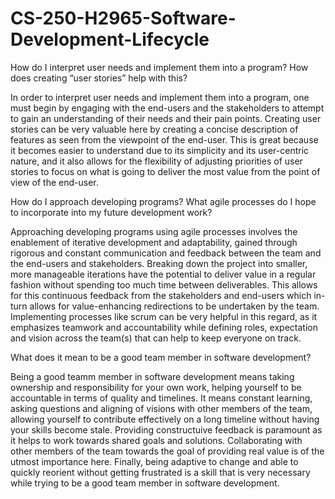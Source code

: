 # CS-250-H2965-Software-Development-Lifecycle

How do I interpret user needs and implement them into a program? How does creating “user stories” help with this?

In order to interpret user needs and implement them into a program, one must begin by engaging with the end-users and the stakeholders to attempt to gain an understanding of their needs and their pain points.  Creating user stories can be very valuable here by creating a concise description of features as seen from the viewpoint of the end-user.  This is great because it becomes easier to understand due to its simplicity and its user-centric nature, and it also allows for the flexibility of adjusting priorities of user stories to focus on what is going to deliver the most value from the point of view of the end-user.

How do I approach developing programs? What agile processes do I hope to incorporate into my future development work?

Approaching developing programs using agile processes involves the enablement of iterative development and adaptability, gained through rigorous and constant communication and feedback between the team and the end-users and stakeholders.  Breaking down the project into smaller, more manageable iterations have the potential to deliver value in a regular fashion without spending too much time between deliverables.  This allows for this continuous feedback from the stakeholders and end-users which in-turn allows for value-enhancing redirections to be undertaken by the team.  Implementing processes like scrum can be very helpful in this regard, as it emphasizes teamwork and accountability while defining roles, expectation and vision across the team(s) that can help to keep everyone on track.

What does it mean to be a good team member in software development?

Being a good teamm member in software development means taking ownership and responsibility for your own work, helping yourself to be accountable in terms of quality and timelines.  It means constant learning, asking questions and aligning of visions with other members of the team, allowing yourself to contribute effectively on a long timeline without having your skills become stale.  Providing constructuive feedback is paramount as it helps to work towards shared goals and solutions.  Collaborating with other members of the team towards the goal of providing real value is of the utmost importance here.  Finally, being adaptive to change and able to quickly reorient without getting frustrated is a skill that is very necessary while trying to be a good team member in software development.
